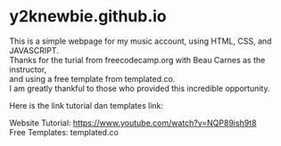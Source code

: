 # y2knewbie.github.io

This is a simple webpage for my music account, using HTML, CSS, and JAVASCRIPT.<br />
Thanks for the turial from freecodecamp.org with Beau Carnes as the instructor,<br />
and using a free template from templated.co.<br />
I am greatly thankful to those who provided this incredible opportunity.

Here is the link tutorial dan templates link:

Website Tutorial: https://www.youtube.com/watch?v=NQP89ish9t8<br />
Free Templates: templated.co
